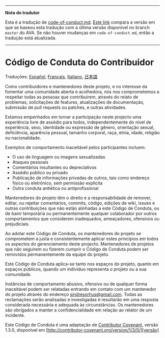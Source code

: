 ___
**Nota do tradutor**

Esta é a tradução de [code-of-conduct.md](https://github.com/avajs/ava/blob/main/.github/CODE_OF_CONDUCT.md). [Este link](https://github.com/avajs/ava/compare/d72723b9154f992b62b1e995bd7756cb93e7674c...master) compara a versão em que se baseou esta tradução com a última versão disponível no branch `master` do AVA. Se não houver mudanças em `code-of-conduct.md`, então a tradução está atualizada.
___

# Código de Conduta do Contribuidor

Traduções: [Español](https://github.com/avajs/ava-docs/blob/master/es_ES/code-of-conduct.md), [Français](https://github.com/avajs/ava-docs/blob/master/fr_FR/code-of-conduct.md), [Italiano](https://github.com/avajs/ava-docs/blob/master/it_IT/code-of-conduct.md), [日本語](https://github.com/avajs/ava-docs/blob/master/ja_JP/code-of-conduct.md)

Como contribuidores e mantenedores deste projeto, e no interesse da fomentar uma
comunidade aberta e acolhedora, nós nos comprometemos a respeitar todas as
pessoas que contribuirem, através do relato de problemas, solicitações de
features, atualizações de documentação, submissão de pull requests ou patches, e
outras atividades.

Estamos empenhados em tornar a participação neste projecto uma experiência livre
de assédio para todos, independentemente do nível de experiência, sexo,
identidade ou expressão de gênero, orientação sexual, deficiência, aparência
pessoal, tamanho corporal, raça, etnia, idade, religião ou nacionalidade.

Exemplos de comportamento inaceitável pelos participantes incluem:

* O uso de linguagem ou imagens sexualizadas
* Ataques pessoais
* Comentários insultantes ou depreciativos
* Assédio público ou privado
* Publicação de informações privadas de outros, tais como endereço físico ou eletrônico, sem permissão explícita
* Outra conduta antiética ou antiprofissional

Mantenedores do projeto têm o direito e a responsabilidade de remover, editar,
ou rejeitar comentários, commits, código, edições de wiki, issues e outras
contribuições que não estão alinhadas a este Código de Conduta, ou de banir
temporária ou permanentemente qualquer colaborador por outros comportamentos que
considerem inadequados, ameaçadores, ofensivos ou prejudiciais.

Ao adotar este Código de Conduta, os mantenedores do projeto se comprometem a
justa e consistentemente aplicar estes princípios em todos os aspectos do
gerenciamento deste projecto. Mantenedores de projetos que não seguirem ou
fizerem cumprir o Código de Conduta podem ser removidos permanentemente da
equipe do projeto.

Este Código de Conduta aplica-se tanto nos espaços do projeto, quanto em espaços
públicos, quando um indivíduo representa o projeto ou a sua comunidade.

Instâncias de comportamento abusivo, ofensivo ou de qualquer forma inaceitável
podem ser relatadas entrando em contato com um mantenedor do projeto através do
endereço sindresorhus@gmail.com. Todas as reclamações serão analisadas e
investigadas e resultarão em uma resposta considerada necessária e adequada às
circunstâncias. Os mantenedores são obrigados a manter a confidencialidade em
relação ao relator de um incidente.

Este Código de Conduta é uma adaptação de [Contributor Covenant][homepage],
versão 1.3.0, disponível em
[http://contributor-covenant.org/version/1/3/0/][versão]

[homepage]: http://contributor-covenant.org
[versão]: http://contributor-covenant.org/version/1/3/0/
